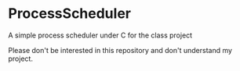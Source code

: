 # ProcessScheduler
A simple process scheduler under C for the class project

 Please don't be interested in this repository and don't understand my project.
